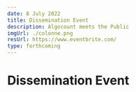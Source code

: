 ```yaml
---
date: 8 July 2022
title: Dissemination Event
description: Algocount meets the Public
imgUrl: ./colonne.png
resUrl: https://www.eventbrite.com/
type: forthcoming
---
```


# Dissemination Event 